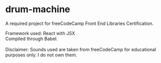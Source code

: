 # drum-machine

A required project for freeCodeCamp Front End Libraries Certification.

Framework used: React with JSX 
<br>
Compiled through Babel.
<br>
<br>
Disclaimer: Sounds used are taken from freeCodeCamp for educational purposes only. I do not own them.
